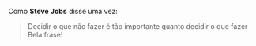 Como **Steve Jobs** disse uma vez:
> Decidir o que não fazer é tão
> importante quanto decidir
> o que fazer
Bela frase!